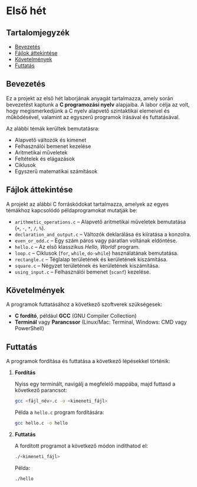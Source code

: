 # Első hét

## Tartalomjegyzék
- [Bevezetés](#bevezetés)
- [Fájlok áttekintése](#fájlok-áttekintése)
- [Követelmények](#követelmények)
- [Futtatás](#futtatás)

## Bevezetés
Ez a projekt az első hét laborjának anyagát tartalmazza, amely során bevezetést kaptunk a **C programozási nyelv** alapjaiba. A labor célja az volt, hogy megismerkedjünk a C nyelv alapvető szintaktikai elemeivel és működésével, valamint az egyszerű programok írásával és futtatásával.

Az alábbi témák kerültek bemutatásra:

- Alapvető változók és kimenet
- Felhasználói bemenet kezelése
- Aritmetikai műveletek
- Feltételek és elágazások
- Ciklusok
- Egyszerű matematikai számítások

## Fájlok áttekintése
A projekt az alábbi C forráskódokat tartalmazza, amelyek az egyes témákhoz kapcsolódó példaprogramokat mutatják be:

- `arithmetic_operations.c` – Alapvető aritmetikai műveletek bemutatása (`+`, `-`, `*`, `/`, `%`).
- `declaration_and_output.c` – Változók deklarálása és kiíratása a konzolra.
- `even_or_odd.c` – Egy szám páros vagy páratlan voltának eldöntése.
- `hello.c` – Az első klasszikus *Hello, World!* program.
- `loop.c` – Ciklusok (`for`, `while`, `do-while`) használatának bemutatása.
- `rectangle.c` – Téglalap területének és kerületének kiszámítása.
- `square.c` – Négyzet területének és kerületének kiszámítása.
- `using_input.c` – Felhasználói bemenet (`scanf`) kezelése.

## Követelmények
A programok futtatásához a következő szoftverek szükségesek:

- **C fordító**, például **GCC** (GNU Compiler Collection)
- **Terminál** vagy **Parancssor** (Linux/Mac: Terminal, Windows: CMD vagy PowerShell)

## Futtatás
A programok fordítása és futtatása a következő lépésekkel történik:

1. **Fordítás**

    Nyiss egy terminált, navigálj a megfelelő mappába, majd futtasd a következő parancsot:

    ```bash
    gcc <fájl_név>.c -o <kimeneti_fájl>
    ```

    Példa a `hello.c` program fordítására:
    ```bash
    gcc hello.c -o hello
    ```

2. **Futtatás**

    A fordított programot a következő módon indíthatod el:

    ```bash
    ./<kimeneti_fájl>
    ```

    Példa:

    ```bash
    ./hello
    ```